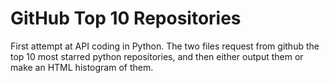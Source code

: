 # GitHub Top 10 Repositories
First attempt at API coding in Python. The two files request from github the top 10 most starred python repositories, and then either output them or make an HTML histogram of them.
 
